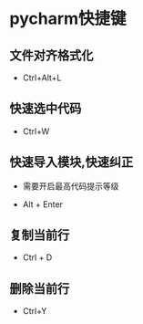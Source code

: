 # pycharm快捷键

## 文件对齐格式化
- Ctrl+Alt+L

## 快速选中代码
- Ctrl+W

## 快速导入模块,快速纠正

- 需要开启最高代码提示等级

- Alt + Enter

## 复制当前行

- Ctrl + D

## 删除当前行

- Ctrl+Y
